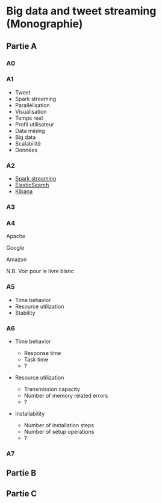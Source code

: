 Big data and tweet streaming (Monographie)
===

## Partie A
    
### A0


### A1

* Tweet
* Spark streaming
* Parallélisation
* Visualisation
* Temps réel
* Profil utilisateur
* Data mining
* Big data
* Scalabilité
* Données
        

### A2

* [Spark streaming](http://spark.apache.org/streaming/)
* [ElasticSearch](https://www.elastic.co/products/elasticsearch)
* [Kibana](https://www.elastic.co/products/kibana)


### A3


### A4

Apache

Google

Amazon

N.B. Voir pour le livre blanc

### A5

* Time behavior
* Resource utilization
* Stability

### A6
  
* Time behavior
    + Response time
    + Task time
    + ?
  
* Resource utilization
    + Transmission capacity
    + Number of memory related errors
    + ?
  
* Installability
    + Number of installation steps
    + Number of setup operations
    + ?

### A7



## Partie B


## Partie C

